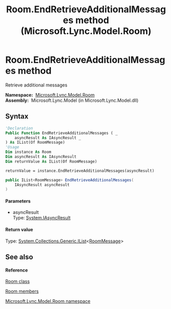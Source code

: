 ﻿---
title: Room.EndRetrieveAdditionalMessages method  (Microsoft.Lync.Model.Room)
TOCTitle: 'EndRetrieveAdditionalMessages method '
ms:assetid: M:Microsoft.Lync.Model.Room.Room.EndRetrieveAdditionalMessages(System.IAsyncResult)_DI_3_UC_OCS14MrefLyncWPF
ms:mtpsurl: https://msdn.microsoft.com/en-us/library/microsoft.lync.model.room.room.endretrieveadditionalmessages(v=office.15)
ms:contentKeyID: 48589993
ms.date: 07/28/2014
mtps_version: v=office.15
f1_keywords:
- Microsoft.Lync.Model.Room.Room.EndRetrieveAdditionalMessages
dev_langs:
- CSharp
- JScript
- VB
- other
---

# Room.EndRetrieveAdditionalMessages method

Retrieve additional messages

**Namespace:**  [Microsoft.Lync.Model.Room](microsoft-lync-model-room-namespace_2.md)  
**Assembly:**  Microsoft.Lync.Model (in Microsoft.Lync.Model.dll)

## Syntax

``` vb
'Declaration
Public Function EndRetrieveAdditionalMessages ( _
    asyncResult As IAsyncResult _
) As IList(Of RoomMessage)
'Usage
Dim instance As Room
Dim asyncResult As IAsyncResult
Dim returnValue As IList(Of RoomMessage)

returnValue = instance.EndRetrieveAdditionalMessages(asyncResult)
```

``` csharp
public IList<RoomMessage> EndRetrieveAdditionalMessages(
    IAsyncResult asyncResult
)
```

#### Parameters

  - asyncResult  
    Type: [System.IAsyncResult](http://msdn2.microsoft.com/en-us/library/ft8a6455)  

#### Return value

Type: [System.Collections.Generic.IList](http://msdn2.microsoft.com/en-us/library/5y536ey6)\<[RoomMessage](roommessage-class-microsoft-lync-model-room_2.md)\>  

## See also

#### Reference

[Room class](room-class-microsoft-lync-model-room_2.md)

[Room members](room-members-microsoft-lync-model-room_2.md)

[Microsoft.Lync.Model.Room namespace](microsoft-lync-model-room-namespace_2.md)

